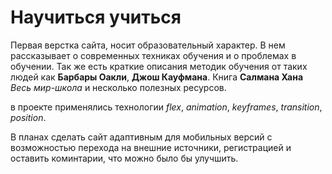 # Научиться учиться

Первая верстка сайта, носит образовательный характер. В нем рассказывает о современных техниках обучения и о проблемах в обучении.
Так же есть краткие описания методик обучения от таких людей как **Барбары Оакли**, **Джош Кауфмана**. Книга **Салмана Хана** _Весь мир-школа_ и несколько полезных ресурсов.

в проекте применялись технологии _flex_, _animation_, _keyframes_, _transition_, _position_.

В планах сделать сайт адаптивным для мобильных версий с возможностью перехода на внешние источники, регистрацией и оставить коминтарии, что можно было бы улучшить.
